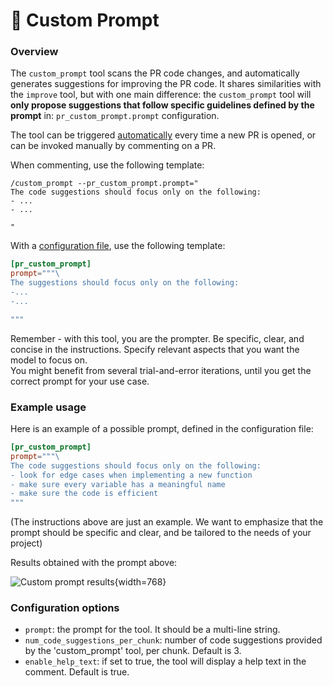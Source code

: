 # 💎 Custom Prompt

### Overview

The `custom_prompt` tool scans the PR code changes, and automatically generates suggestions for improving the PR code. It shares similarities with the `improve` tool, but with one main difference: the `custom_prompt` tool will **only propose suggestions that follow specific guidelines defined by the prompt** in: `pr_custom_prompt.prompt` configuration.

The tool can be triggered [automatically](../usage-guide/automations_and_usage.md#github-app-automatic-tools-when-a-new-pr-is-opened) every time a new PR is opened, or can be invoked manually by commenting on a PR.

When commenting, use the following template:

```
/custom_prompt --pr_custom_prompt.prompt="
The code suggestions should focus only on the following:
- ...
- ...

"
```

With a [configuration file](../usage-guide/automations_and_usage.md#github-app), use the following template:

```toml
[pr_custom_prompt]
prompt="""\
The suggestions should focus only on the following:
-...
-...

"""
```

Remember - with this tool, you are the prompter. Be specific, clear, and concise in the instructions. Specify relevant aspects that you want the model to focus on.\
You might benefit from several trial-and-error iterations, until you get the correct prompt for your use case.

### Example usage

Here is an example of a possible prompt, defined in the configuration file:

```toml
[pr_custom_prompt]
prompt="""\
The code suggestions should focus only on the following:
- look for edge cases when implementing a new function
- make sure every variable has a meaningful name
- make sure the code is efficient
"""
```

(The instructions above are just an example. We want to emphasize that the prompt should be specific and clear, and be tailored to the needs of your project)

Results obtained with the prompt above:

![Custom prompt results](https://codium.ai/images/pr_agent/custom_suggestions_result.png){width=768}

### Configuration options

* `prompt`: the prompt for the tool. It should be a multi-line string.
* `num_code_suggestions_per_chunk`: number of code suggestions provided by the 'custom\_prompt' tool, per chunk. Default is 3.
* `enable_help_text`: if set to true, the tool will display a help text in the comment. Default is true.
